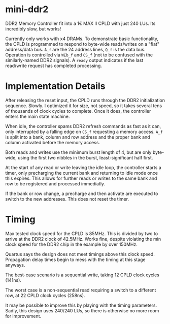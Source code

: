 # mini-ddr2

DDR2 Memory Controller fit into a 1€ MAX II CPLD with just 240 LUs. Its incredibly slow, but works!

Currently only works with x4 DRAMs. To demonstrate basic functionality, the CPLD is programmed to respond to byte-wide reads/writes on a "flat" address/data bus. ``A_f`` are the 24 address lines, ``Q_f`` is the data bus. Operation is controlled via ``WEb_f`` and ``CS_f`` (not to be confused with the similarly-named DDR2 signals). A ``ready`` output indicates if the last read/write request has completed processing.

# Implementation Details

After releasing the reset input, the CPLD runs through the DDR2 initialization sequence. Slowly. I optimized it for size, not speed, so it takes several tens of thousands of clock cycles to complete. Once it does, the controller enters the main state machine.

When idle, the controller spams DDR2 refresh commands as fast as it can, only interrupted by a falling edge on ``CS_f`` requesting a memory access. ``A_f`` is split into a bank, column and row address and the proper bank and column activated before the memory access.

Both reads and writes use the minimum burst length of 4, but are only byte-wide, using the first two nibbles in the burst, least-significant half first.

At the start of any read or write leaving the idle loop, the controller starts a timer, only precharging the current bank and returning to idle mode once this expires. This allows for further reads or writes to the same bank and row to be registered and processed immediatly.

If the bank or row change, a precharge and then activate are executed to switch to the new addresses. This does not reset the timer.

# Timing

Max tested clock speed for the CPLD is 85MHz. This is divided by two to arrive at the DDR2 clock of 42.5MHz. Works fine, despite violating the min clock speed for the DDR2 chip in the example by over 150MHz.

Quartus says the design does not meet timings above this clock speed. Propagation delay times begin to mess with the timing at this stage anyways.

The best-case scenario is a sequential write, taking 12 CPLD clock cycles (141ns).

The worst case is a non-sequential read requiring a switch to a different row, at 22 CPLD clock cycles (258ns).

It may be possible to improve this by playing with the timing parameters. Sadly, this design uses 240/240 LUs, so there is otherwise no more room for improvement.
